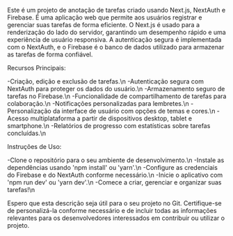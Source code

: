 Este é um projeto de anotação de tarefas criado usando Next.js, NextAuth e Firebase. É uma aplicação web que permite aos usuários registrar e gerenciar suas tarefas de forma eficiente. O Next.js é usado para a renderização do lado do servidor, garantindo um desempenho rápido e uma experiência de usuário responsiva. A autenticação segura é implementada com o NextAuth, e o Firebase é o banco de dados utilizado para armazenar as tarefas de forma confiável.

Recursos Principais:

-Criação, edição e exclusão de tarefas.\n
-Autenticação segura com NextAuth para proteger os dados do usuário.\n
-Armazenamento seguro de tarefas no Firebase.\n
-Funcionalidade de compartilhamento de tarefas para colaboração.\n
-Notificações personalizadas para lembretes.\n
-Personalização da interface de usuário com opções de temas e cores.\n
-Acesso multiplataforma a partir de dispositivos desktop, tablet e smartphone.\n
-Relatórios de progresso com estatísticas sobre tarefas concluídas.\n

Instruções de Uso:

-Clone o repositório para o seu ambiente de desenvolvimento.\n
-Instale as dependências usando 'npm install' ou 'yarn'.\n
-Configure as credenciais do Firebase e do NextAuth conforme necessário.\n
-Inicie o aplicativo com 'npm run dev' ou 'yarn dev'.\n
-Comece a criar, gerenciar e organizar suas tarefas!\n

Espero que esta descrição seja útil para o seu projeto no Git. Certifique-se de personalizá-la conforme necessário e de incluir todas as informações relevantes para os desenvolvedores interessados em contribuir ou utilizar o projeto.
